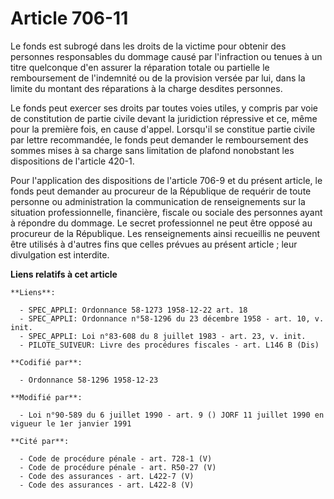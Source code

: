 # Article 706-11

Le fonds est subrogé dans les droits de la victime pour obtenir des personnes responsables du dommage causé par l'infraction
ou tenues à un titre quelconque d'en assurer la réparation totale ou partielle le remboursement de l'indemnité ou de la
provision versée par lui, dans la limite du montant des réparations à la charge desdites personnes.

Le fonds peut exercer ses droits par toutes voies utiles, y compris par voie de constitution de partie civile devant la
juridiction répressive et ce, même pour la première fois, en cause d'appel. Lorsqu'il se constitue partie civile par lettre
recommandée, le fonds peut demander le remboursement des sommes mises à sa charge sans limitation de plafond nonobstant les
dispositions de l'article 420-1.

Pour l'application des dispositions de l'article 706-9 et du présent article, le fonds peut demander au procureur de la
République de requérir de toute personne ou administration la communication de renseignements sur la situation
professionnelle, financière, fiscale ou sociale des personnes ayant à répondre du dommage. Le secret professionnel ne peut
être opposé au procureur de la République. Les renseignements ainsi recueillis ne peuvent être utilisés à d'autres fins que
celles prévues au présent article ; leur divulgation est interdite.

**Liens relatifs à cet article**

	**Liens**:

	  - SPEC_APPLI: Ordonnance 58-1273 1958-12-22 art. 18
	  - SPEC_APPLI: Ordonnance n°58-1296 du 23 décembre 1958 - art. 10, v. init.
	  - SPEC_APPLI: Loi n°83-608 du 8 juillet 1983 - art. 23, v. init.
	  - PILOTE_SUIVEUR: Livre des procédures fiscales - art. L146 B (Dis)

	**Codifié par**:

	  - Ordonnance 58-1296 1958-12-23

	**Modifié par**:

	  - Loi n°90-589 du 6 juillet 1990 - art. 9 () JORF 11 juillet 1990 en vigueur le 1er janvier 1991

	**Cité par**:

	  - Code de procédure pénale - art. 728-1 (V)
	  - Code de procédure pénale - art. R50-27 (V)
	  - Code des assurances - art. L422-7 (V)
	  - Code des assurances - art. L422-8 (V)
